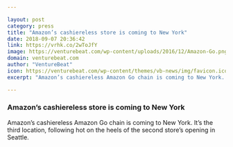 ```yaml
---

layout: post
category: press
title: "Amazon’s cashiereless store is coming to New York"
date: 2018-09-07 20:36:42
link: https://vrhk.co/2wToJfY
image: https://venturebeat.com/wp-content/uploads/2016/12/Amazon-Go.png?fit=1713%2C924&strip=all
domain: venturebeat.com
author: "VentureBeat"
icon: https://venturebeat.com/wp-content/themes/vb-news/img/favicon.ico
excerpt: "Amazon’s cashiereless Amazon Go chain is coming to New York. It’s the third location, following hot on the heels of the second store’s opening in Seattle."

---
```


### Amazon’s cashiereless store is coming to New York

Amazon’s cashiereless Amazon Go chain is coming to New York. It’s the third location, following hot on the heels of the second store’s opening in Seattle.